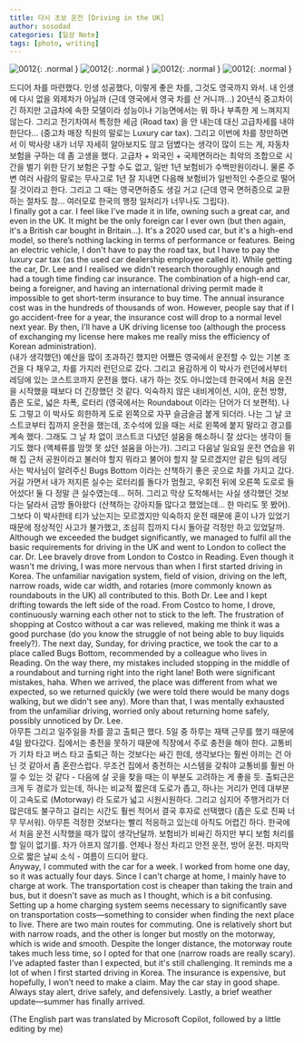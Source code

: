 ```yaml
---
title: 다시 초보 운전 [Driving in the UK]
author: sosodad
categories: [일상 Note]
tags: [photo, writing]
---
```


![0012](https://onedrive.live.com/embed?resid=F96DE3EAE83811FB%21160509&authkey=%21ALaal1j8Un_78r4&height=1024){: .normal }
![0012](https://onedrive.live.com/embed?resid=F96DE3EAE83811FB%21160506&authkey=%21ANOpAmJoUd1VmT4&height=1024){: .normal }
![0012](https://onedrive.live.com/embed?resid=F96DE3EAE83811FB%21160504&authkey=%21AEX7zRSeVPz99ek&height=1024){: .normal }
![0012](https://onedrive.live.com/embed?resid=F96DE3EAE83811FB%21160539&authkey=%21AJHaon-yOXfCHV4&height=1024){: .normal }

드디어 차를 마련했다. 인생 성공했다, 이렇게 좋은 차를, 그것도 영국까지 와서. 내 인생에 다시 없을 외제차가 아닐까 (근데 영국에서 영국 차를 산 거니까...) 20년식 중고차이긴 하지만 고급차에 속한 모델이라 성능이나 기능면에서는 뭐 하나 부족한 게 느껴지지 않는다. 그리고 전기차여서 특정한 세금 (Road tax) 을 안 내는데 대신 고급차세를 내야 한단다... (중고차 매장 직원의 말로는 Luxury car tax). 그리고 이번에 차를 장만하면서 이 박사랑 내가 너무 자세히 알아보지도 않고 덤볐다는 생각이 많이 드는 게, 자동차 보험을 구하는 데 좀 고생을 했다. 고급차 + 외국인 + 국제면허라는 최악의 조합으로 시간을 벌기 위한 단기 보험은 구할 수도 없고, 일반 1년 보험비가 수백만원이라니. 물론 주변 여러 사람의 말로는 무사고로 1년 잘 지내면 다음해 보험비가 일반적인 수준으로 떨어질 것이라고 한다. 그리고 그 때는 영국면허증도 생길 거고 (근데 영국 면허증으로 교환하는 절차도 참... 여러모로 한국의 행정 일처리가 너무나도 그립다).  
I finally got a car. I feel like I've made it in life, owning such a great car, and even in the UK. It might be the only foreign car I ever own (but then again, it's a British car bought in Britain...). It's a 2020 used car, but it's a high-end model, so there’s nothing lacking in terms of performance or features. Being an electric vehicle, I don't have to pay the road tax, but I have to pay the luxury car tax (as the used car dealership employee called it). While getting the car, Dr. Lee and I realised we didn't research thoroughly enough and had a tough time finding car insurance. The combination of a high-end car, being a foreigner, and having an international driving permit made it impossible to get short-term insurance to buy time. The annual insurance cost was in the hundreds of thousands of won. However, people say that if I go accident-free for a year, the insurance cost will drop to a normal level next year. By then, I'll have a UK driving license too (although the process of exchanging my license here makes me really miss the efficiency of Korean administration).  
(내가 생각했던) 예산을 많이 초과하긴 했지만 어쨌든 영국에서 운전할 수 있는 기본 조건을 다 채우고, 차를 가지러 런던으로 갔다. 그리고 용감하게 이 박사가 런던에서부터 레딩에 있는 코스트코까지 운전을 했다. 내가 하는 것도 아니었는데 한국에서 처음 운전을 시작했을 때보다 더 긴장했던 것 같다. 익숙하지 않은 내비게이션, 시야, 운전 방향, 좁은 도로, 넓은 차폭, 로터리 (영국에서는 Roundabout 이라는 단어가 더 보편적). 나도 그렇고 이 박사도 희한하게 도로 왼쪽으로 자꾸 슬금슬금 붙게 되더라. 나는 그 날 코스트코부터 집까지 운전을 했는데, 조수석에 있을 때는 서로 왼쪽에 붙지 말라고 경고를 계속 했다. 그래도 그 날 차 없이 코스트코 다녔던 설움을 해소하니 잘 샀다는 생각이 들기도 했다 (액체류를 맘껏 못 샀던 설움을 아는가). 그리고 다음날 일요일 운전 연습을 위해 집 근처 공원이라고 불러야 할지 뭐라고 불어야 할지 잘 모르겠지만 같은 팀의 레딩 사는 박사님이 알려주신 Bugs Bottom 이라는 산책하기 좋은 곳으로 차를 가지고 갔다. 거길 가면서 내가 저지른 실수는 로터리를 돌다가 멈췄고, 우회전 뒤에 오른쪽 도로로 들어섰다! 둘 다 정말 큰 실수였는데... 허허. 그리고 막상 도착해서는 사실 생각했던 것보다는 달라서 금방 돌아왔다 (산책하는 강아지들 많다고 했었는데... 한 마리도 못 봤어). 그보다 이 박사한테 티가 났는지는 모르겠지만 익숙하지 운전 때문에 혼이 나가 있었기 때문에 정상적인 사고가 불가했고, 조심히 집까지 다시 돌아갈 걱정만 하고 있었달까.  
Although we exceeded the budget significantly, we managed to fulfil all the basic requirements for driving in the UK and went to London to collect the car. Dr. Lee bravely drove from London to Costco in Reading. Even though it wasn't me driving, I was more nervous than when I first started driving in Korea. The unfamiliar navigation system, field of vision, driving on the left, narrow roads, wide car width, and rotaries (more commonly known as roundabouts in the UK) all contributed to this. Both Dr. Lee and I kept drifting towards the left side of the road. From Costco to home, I drove, continuously warning each other not to stick to the left. The frustration of shopping at Costco without a car was relieved, making me think it was a good purchase (do you know the struggle of not being able to buy liquids freely?). The next day, Sunday, for driving practice, we took the car to a place called Bugs Bottom, recommended by a colleague who lives in Reading. On the way there, my mistakes included stopping in the middle of a roundabout and turning right into the right lane! Both were significant mistakes, haha. When we arrived, the place was different from what we expected, so we returned quickly (we were told there would be many dogs walking, but we didn't see any). More than that, I was mentally exhausted from the unfamiliar driving, worried only about returning home safely, possibly unnoticed by Dr. Lee.  
아무튼 그리고 일주일을 차를 끌고 출퇴근 했다. 5일 중 하루는 재택 근무를 했기 때문에 4일 왔다갔다. 집에서는 충전을 못하기 때문에 직장에서 주로 충전을 해야 한다. 교통비가 기차 타고 버스 타고 출퇴근 하는 것보다는 싸긴 한데, 생각보다는 훨씬 아끼는 건 아닌 것 같아서 좀 혼란스럽다. 무조건 집에서 충전하는 시스템을 갖춰야 교통비를 훨씬 아낄 수 있는 것 같다 - 다음에 살 곳을 찾을 때는 이 부분도 고려하는 게 좋을 듯. 출퇴근은 크게 두 경로가 있는데, 하나는 비교적 짧은데 도로가 좁고, 하나는 거리가 먼데 대부분이 고속도로 (Motorway) 라 도로가 넓고 시원시원하다. 그리고 심지어 주행거리가 더 많은데도 불구하고 걸리는 시간도 훨씬 적어서 결국 후자로 선택했다 (좁은 도로 진짜 너무 무서워). 아무튼 걱정한 것보다는 빨리 적응하고 있는데 아직도 어렵긴 하다. 한국에서 처음 운전 시작했을 때가 많이 생각난달까. 보험비가 비싸긴 하지만 부디 보험 처리를 할 일이 없기를. 차가 아프지 않기를. 언제나 정신 차리고 안전 운전, 방어 운전. 마지막으로 짧은 날씨 소식 - 여름이 드디어 왔다.  
Anyway, I commuted with the car for a week. I worked from home one day, so it was actually four days. Since I can't charge at home, I mainly have to charge at work. The transportation cost is cheaper than taking the train and bus, but it doesn't save as much as I thought, which is a bit confusing. Setting up a home charging system seems necessary to significantly save on transportation costs—something to consider when finding the next place to live. There are two main routes for commuting. One is relatively short but with narrow roads, and the other is longer but mostly on the motorway, which is wide and smooth. Despite the longer distance, the motorway route takes much less time, so I opted for that one (narrow roads are really scary). I've adapted faster than I expected, but it's still challenging. It reminds me a lot of when I first started driving in Korea. The insurance is expensive, but hopefully, I won’t need to make a claim. May the car stay in good shape. Always stay alert, drive safely, and defensively. Lastly, a brief weather update—summer has finally arrived.  
  
(The English part was translated by Microsoft Copilot, followed by a little editing by me)